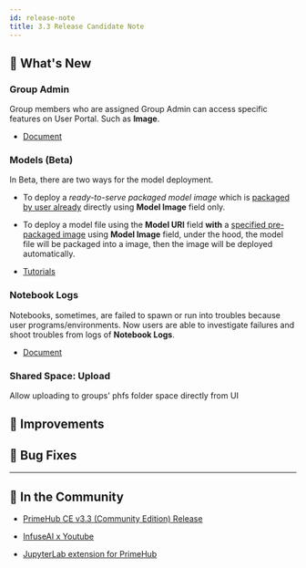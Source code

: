 ```yaml
---
id: release-note
title: 3.3 Release Candidate Note
---
```



## 🌟 What's New

### Group Admin

Group members who are assigned Group Admin can access specific features on User Portal. Such as **Image**.

+ [Document](guide_manual/admin-group#members)

### Models (Beta)

In Beta, there are two ways for the model deployment.

+ To deploy a *ready-to-serve packaged model image* which is [packaged by user already](model-deployment-language-wrapper-intro) directly using **Model Image** field only.

+ To deploy a model file using the **Model URI** field **with** a [specified pre-packaged image](model-deployment-prepackaged-server-intro) using **Model Image** field, under the hood, the model file will be packaged into a image, then the image will be deployed automatically.

+ [Tutorials](model-deployment-tutorial-concepts)

### Notebook Logs

Notebooks, sometimes, are failed to spawn or run into troubles because user programs/environments. Now users are able to investigate failures and shoot troubles from logs of **Notebook Logs**.

+ [Document](quickstart/launch-project#notebook-logs)


### Shared Space: Upload

Allow uploading to groups' phfs folder space directly from UI

## 🚀 Improvements

## 🧰 Bug Fixes

  
---

## 🎪 In the Community

+ [PrimeHub CE v3.3 (Community Edition) Release](https://github.com/InfuseAI/primehub/releases)

+ [InfuseAI x Youtube](https://www.youtube.com/channel/UCbbRUfqKPWfZxZY62Pian-g)

+ [JupyterLab extension for PrimeHub](https://github.com/InfuseAI/primehub-job/tree/master/jupyterlab_primehub)
